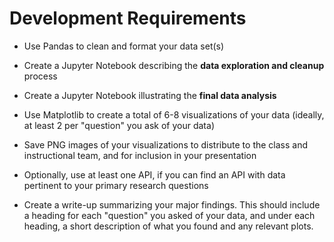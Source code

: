 # Development Requirements

* Use Pandas to clean and format your data set(s)

* Create a Jupyter Notebook describing the **data exploration and cleanup** process

* Create a Jupyter Notebook illustrating the **final data analysis**

* Use Matplotlib to create a total of 6-8 visualizations of your data (ideally, at least 2 per "question" you ask of your data)

* Save PNG images of your visualizations to distribute to the class and instructional team, and for inclusion in your presentation

* Optionally, use at least one API, if you can find an API with data pertinent to your primary research questions

* Create a write-up summarizing your major findings. This should include a heading for each "question" you asked of your data, and under each heading, a short description of what you found and any relevant plots.
